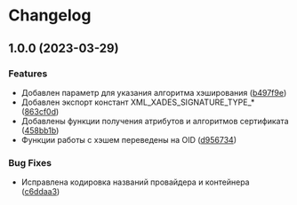 # Changelog

## 1.0.0 (2023-03-29)


### Features

* Добавлен параметр для указания алгоритма хэширования ([b497f9e](https://github.com/quickdevel/n-cryptopro/commit/b497f9e4a5766251359c505cf804630e3e9599ff))
* Добавлен экспорт констант XML_XADES_SIGNATURE_TYPE_* ([863cf0d](https://github.com/quickdevel/n-cryptopro/commit/863cf0db254ff9f680b36b0fae31a804759ef91c))
* Добавлены функции получения атрибутов и алгоритмов сертификата ([458bb1b](https://github.com/quickdevel/n-cryptopro/commit/458bb1ba420259916c059567d07b79ef054077b5))
* Функции работы с хэшем переведены на OID ([d956734](https://github.com/quickdevel/n-cryptopro/commit/d9567342af13dd76c2c5223da1aee1a01e6b80ba))


### Bug Fixes

* Исправлена кодировка названий провайдера и контейнера ([c6ddaa3](https://github.com/quickdevel/n-cryptopro/commit/c6ddaa3f347359ada83ca286f2b8f61d2e523ded))
